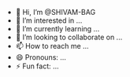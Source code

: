 - 👋 Hi, I’m @SHIVAM-BAG
- 👀 I’m interested in ...
- 🌱 I’m currently learning ...
- 💞️ I’m looking to collaborate on ...
- 📫 How to reach me ...
- 😄 Pronouns: ...
- ⚡ Fun fact: ...

<!---
SHIVAM-BAG/SHIVAM-BAG is a ✨ special ✨ repository because its `README.md` (this file) appears on your GitHub profile.
You can click the Preview link to take a look at your changes.
--->
